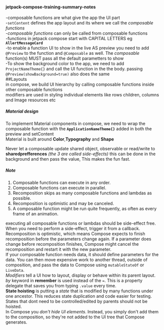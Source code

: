 #### jetpack-compose-training-summary-notes
-composable functions are what give the app the UI part  
-`setContent` defines the app layout and its where we call the *composable functions*  
-*composable functions* can only be called from composable functions  
-functions in jetpack compose start with CAPITAL LETTERS eg **`AllertMessageCard`**  
-to enable a function UI to show in the live AS preview you need to add `@Preview` to the function and `@Composable` as well. The *composable* function(s) MUST pass all the default parametters to show   
-To show the background color to the app, we need to add `ProjectNameTheme{}` and call the UI function in the the body. passing `@Preview(showBackground=true)` also does the same  
##Layouts  
in compose, we build UI hierarchy by calling composable functions inside other composable functions  
modifiers are used in styling individual elements like rows children, columns and Image resources etc  
##### Material design  
To implement Material components in compose, we need to wrap the composable function with the **`ApplicationNameTheme{}`** added in both the preview and setContent  
Material is built around **Color**,**Typography** and **Shape**  
  

Never let a composable update shared object, observable or  read/write to **sharedprefferences** *(the 3 are called side-effects)* this can be done in the background and then pass the value, This makes the fun fast.  
##### Note
1. Composable functions can execute in any order.
2. Composable functions can execute in parallel.
3. Recomposition skips as many composable functions and lambdas as possible.
4. Recomposition is optimistic and may be canceled.
5. A composable function might be run quite frequently, as often as every frame of an animation.  

executing all composable functions or lambdas should be side-effect free. When you need to perform a side-effect, trigger it from a callback.  
Recomposition is optimistic, which means Compose expects to finish recomposition before the parameters change again. If a parameter does change before recomposition finishes, Compose might cancel the recomposition and restart it with the new parameter.  
If your composable function needs data, it should define parameters for the data. You can then move expensive work to another thread, outside of composition, and pass the data to Compose using `mutableStateOf` or `LiveData`.  
*Modifiers* tell a UI how to layout, display or behave within its parent layout.  
*by* keyword in **remember** is used instead of the `=`. This is a property delegate that saves you from typing `.value` every time.  
**State hoisting** is putting a *state* that is modified by many functions under one ancestor. This reduces state duplication and code easier for testing. States that dont need to be controlled/edited by parents should not be hoisted.  
In Compose you *don't hide UI elements*. Instead, you simply don't add them to the composition, so they're not added to the UI tree that Compose generates.  












